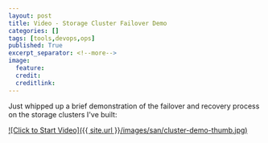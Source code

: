 ```yaml
---
layout: post
title: Video - Storage Cluster Failover Demo
categories: []
tags: [tools,devops,ops]
published: True
excerpt_separator: <!--more-->
image:
  feature:
  credit:
  creditlink:
---
```


Just whipped up a brief demonstration of the failover and recovery process on the storage clusters I've built:

[![Click to Start Video]({{ site.url }}/images/san/cluster-demo-thumb.jpg)](https://youtu.be/_fRMtXWM3FU)
